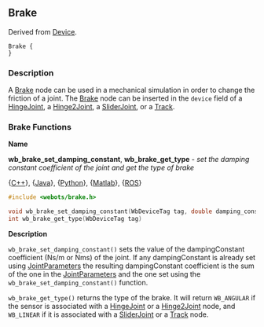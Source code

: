 ## Brake

Derived from [Device](device.md).

```
Brake {
}
```

### Description

A [Brake](#brake) node can be used in a mechanical simulation in order to change
the friction of a joint. The [Brake](#brake) node can be inserted in the
`device` field of a [HingeJoint](hingejoint.md), a
[Hinge2Joint](hinge2joint.md), a [SliderJoint](sliderjoint.md), or a
[Track](track.md).

### Brake Functions

<a name="wb_brake_set_damping_constant">**Name**</a>

**wb\_brake\_set\_damping\_constant**, **wb\_brake\_get\_type** - *set the damping constant coefficient of the joint and get the type of brake*

{[C++](cpp-api.md#cpp_brake)}, {[Java](java-api.md#java_brake)}, {[Python](python-api.md#python_brake)}, {[Matlab](matlab-api.md#matlab_brake)}, {[ROS](ros-api.md)}

``` c
#include <webots/brake.h>

void wb_brake_set_damping_constant(WbDeviceTag tag, double damping_constant)
int wb_brake_get_type(WbDeviceTag tag)
```

**Description**

`wb_brake_set_damping_constant()` sets the value of the dampingConstant
coefficient (Ns/m or Nms) of the joint. If any dampingConstant is already set
using [JointParameters](jointparameters.md) the resulting dampingConstant
coefficient is the sum of the one in the [JointParameters](jointparameters.md)
and the one set using the `wb_brake_set_damping_constant()` function.

`wb_brake_get_type()` returns the type of the brake. It will return `WB_ANGULAR`
if the sensor is associated with a [HingeJoint](hingejoint.md) or a
[Hinge2Joint](hinge2joint.md) node, and `WB_LINEAR` if it is associated with a
[SliderJoint](sliderjoint.md) or a [Track](track.md) node.

